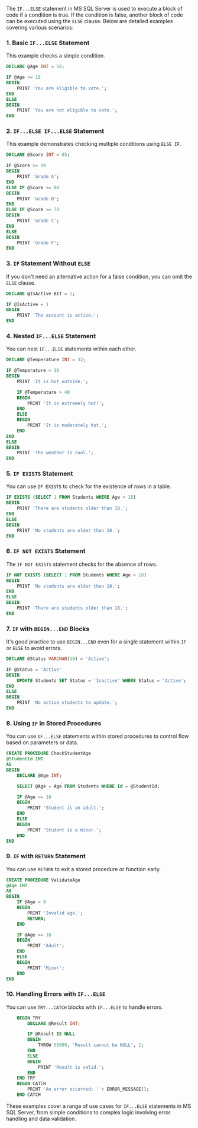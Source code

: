 The `IF...ELSE` statement in MS SQL Server is used to execute a block of code if a condition is true. If the condition is false, another block of code can be executed using the `ELSE` clause. Below are detailed examples covering various scenarios:

### 1. **Basic `IF...ELSE` Statement**
   This example checks a simple condition.

   ```sql
   DECLARE @Age INT = 18;

   IF @Age >= 18
   BEGIN
       PRINT 'You are eligible to vote.';
   END
   ELSE
   BEGIN
       PRINT 'You are not eligible to vote.';
   END
   ```

### 2. **`IF...ELSE IF...ELSE` Statement**
   This example demonstrates checking multiple conditions using `ELSE IF`.

   ```sql
   DECLARE @Score INT = 85;

   IF @Score >= 90
   BEGIN
       PRINT 'Grade A';
   END
   ELSE IF @Score >= 80
   BEGIN
       PRINT 'Grade B';
   END
   ELSE IF @Score >= 70
   BEGIN
       PRINT 'Grade C';
   END
   ELSE
   BEGIN
       PRINT 'Grade F';
   END
   ```

### 3. **`IF` Statement Without `ELSE`**
   If you don't need an alternative action for a false condition, you can omit the `ELSE` clause.

   ```sql
   DECLARE @IsActive BIT = 1;

   IF @IsActive = 1
   BEGIN
       PRINT 'The account is active.';
   END
   ```

### 4. **Nested `IF...ELSE` Statement**
   You can nest `IF...ELSE` statements within each other.

   ```sql
   DECLARE @Temperature INT = 32;

   IF @Temperature > 30
   BEGIN
       PRINT 'It is hot outside.';

       IF @Temperature > 40
       BEGIN
           PRINT 'It is extremely hot!';
       END
       ELSE
       BEGIN
           PRINT 'It is moderately hot.';
       END
   END
   ELSE
   BEGIN
       PRINT 'The weather is cool.';
   END
   ```

### 5. **`IF EXISTS` Statement**
   You can use `IF EXISTS` to check for the existence of rows in a table.

   ```sql
   IF EXISTS (SELECT 1 FROM Students WHERE Age > 18)
   BEGIN
       PRINT 'There are students older than 18.';
   END
   ELSE
   BEGIN
       PRINT 'No students are older than 18.';
   END
   ```

### 6. **`IF NOT EXISTS` Statement**
   The `IF NOT EXISTS` statement checks for the absence of rows.

   ```sql
   IF NOT EXISTS (SELECT 1 FROM Students WHERE Age > 18)
   BEGIN
       PRINT 'No students are older than 18.';
   END
   ELSE
   BEGIN
       PRINT 'There are students older than 18.';
   END
   ```

### 7. **`IF` with `BEGIN...END` Blocks**
   It's good practice to use `BEGIN...END` even for a single statement within `IF` or `ELSE` to avoid errors.

   ```sql
   DECLARE @Status VARCHAR(10) = 'Active';

   IF @Status = 'Active'
   BEGIN
       UPDATE Students SET Status = 'Inactive' WHERE Status = 'Active';
   END
   ELSE
   BEGIN
       PRINT 'No active students to update.';
   END
   ```

### 8. **Using `IF` in Stored Procedures**
   You can use `IF...ELSE` statements within stored procedures to control flow based on parameters or data.

   ```sql
   CREATE PROCEDURE CheckStudentAge
   @StudentId INT
   AS
   BEGIN
       DECLARE @Age INT;

       SELECT @Age = Age FROM Students WHERE Id = @StudentId;

       IF @Age >= 18
       BEGIN
           PRINT 'Student is an adult.';
       END
       ELSE
       BEGIN
           PRINT 'Student is a minor.';
       END
   END
   ```

### 9. **`IF` with `RETURN` Statement**
   You can use `RETURN` to exit a stored procedure or function early.

   ```sql
   CREATE PROCEDURE ValidateAge
   @Age INT
   AS
   BEGIN
       IF @Age < 0
       BEGIN
           PRINT 'Invalid age.';
           RETURN;
       END

       IF @Age >= 18
       BEGIN
           PRINT 'Adult';
       END
       ELSE
       BEGIN
           PRINT 'Minor';
       END
   END
   ```

### 10. **Handling Errors with `IF...ELSE`**
You can use `TRY...CATCH` blocks with `IF...ELSE` to handle errors.

```sql
    BEGIN TRY
        DECLARE @Result INT;

        IF @Result IS NULL
        BEGIN
            THROW 50000, 'Result cannot be NULL', 1;
        END
        ELSE
        BEGIN
            PRINT 'Result is valid.';
        END
    END TRY
    BEGIN CATCH
        PRINT 'An error occurred: ' + ERROR_MESSAGE();
    END CATCH
```

These examples cover a range of use cases for `IF...ELSE` statements in MS SQL Server, from simple conditions to complex logic involving error handling and data validation.